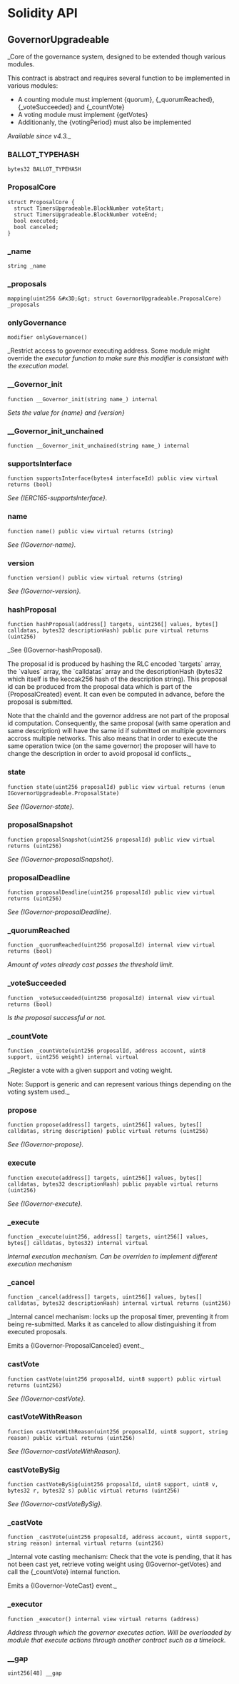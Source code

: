 # Solidity API

## GovernorUpgradeable

_Core of the governance system, designed to be extended though various modules.

This contract is abstract and requires several function to be implemented in various modules:

- A counting module must implement {quorum}, {_quorumReached}, {_voteSucceeded} and {_countVote}
- A voting module must implement {getVotes}
- Additionanly, the {votingPeriod} must also be implemented

_Available since v4.3.__

### BALLOT_TYPEHASH

```solidity
bytes32 BALLOT_TYPEHASH
```

### ProposalCore

```solidity
struct ProposalCore {
  struct TimersUpgradeable.BlockNumber voteStart;
  struct TimersUpgradeable.BlockNumber voteEnd;
  bool executed;
  bool canceled;
}
```

### _name

```solidity
string _name
```

### _proposals

```solidity
mapping(uint256 &#x3D;&gt; struct GovernorUpgradeable.ProposalCore) _proposals
```

### onlyGovernance

```solidity
modifier onlyGovernance()
```

_Restrict access to governor executing address. Some module might override the _executor function to make
sure this modifier is consistant with the execution model._

### __Governor_init

```solidity
function __Governor_init(string name_) internal
```

_Sets the value for {name} and {version}_

### __Governor_init_unchained

```solidity
function __Governor_init_unchained(string name_) internal
```

### supportsInterface

```solidity
function supportsInterface(bytes4 interfaceId) public view virtual returns (bool)
```

_See {IERC165-supportsInterface}._

### name

```solidity
function name() public view virtual returns (string)
```

_See {IGovernor-name}._

### version

```solidity
function version() public view virtual returns (string)
```

_See {IGovernor-version}._

### hashProposal

```solidity
function hashProposal(address[] targets, uint256[] values, bytes[] calldatas, bytes32 descriptionHash) public pure virtual returns (uint256)
```

_See {IGovernor-hashProposal}.

The proposal id is produced by hashing the RLC encoded &#x60;targets&#x60; array, the &#x60;values&#x60; array, the &#x60;calldatas&#x60; array
and the descriptionHash (bytes32 which itself is the keccak256 hash of the description string). This proposal id
can be produced from the proposal data which is part of the {ProposalCreated} event. It can even be computed in
advance, before the proposal is submitted.

Note that the chainId and the governor address are not part of the proposal id computation. Consequently, the
same proposal (with same operation and same description) will have the same id if submitted on multiple governors
accross multiple networks. This also means that in order to execute the same operation twice (on the same
governor) the proposer will have to change the description in order to avoid proposal id conflicts._

### state

```solidity
function state(uint256 proposalId) public view virtual returns (enum IGovernorUpgradeable.ProposalState)
```

_See {IGovernor-state}._

### proposalSnapshot

```solidity
function proposalSnapshot(uint256 proposalId) public view virtual returns (uint256)
```

_See {IGovernor-proposalSnapshot}._

### proposalDeadline

```solidity
function proposalDeadline(uint256 proposalId) public view virtual returns (uint256)
```

_See {IGovernor-proposalDeadline}._

### _quorumReached

```solidity
function _quorumReached(uint256 proposalId) internal view virtual returns (bool)
```

_Amount of votes already cast passes the threshold limit._

### _voteSucceeded

```solidity
function _voteSucceeded(uint256 proposalId) internal view virtual returns (bool)
```

_Is the proposal successful or not._

### _countVote

```solidity
function _countVote(uint256 proposalId, address account, uint8 support, uint256 weight) internal virtual
```

_Register a vote with a given support and voting weight.

Note: Support is generic and can represent various things depending on the voting system used._

### propose

```solidity
function propose(address[] targets, uint256[] values, bytes[] calldatas, string description) public virtual returns (uint256)
```

_See {IGovernor-propose}._

### execute

```solidity
function execute(address[] targets, uint256[] values, bytes[] calldatas, bytes32 descriptionHash) public payable virtual returns (uint256)
```

_See {IGovernor-execute}._

### _execute

```solidity
function _execute(uint256, address[] targets, uint256[] values, bytes[] calldatas, bytes32) internal virtual
```

_Internal execution mechanism. Can be overriden to implement different execution mechanism_

### _cancel

```solidity
function _cancel(address[] targets, uint256[] values, bytes[] calldatas, bytes32 descriptionHash) internal virtual returns (uint256)
```

_Internal cancel mechanism: locks up the proposal timer, preventing it from being re-submitted. Marks it as
canceled to allow distinguishing it from executed proposals.

Emits a {IGovernor-ProposalCanceled} event._

### castVote

```solidity
function castVote(uint256 proposalId, uint8 support) public virtual returns (uint256)
```

_See {IGovernor-castVote}._

### castVoteWithReason

```solidity
function castVoteWithReason(uint256 proposalId, uint8 support, string reason) public virtual returns (uint256)
```

_See {IGovernor-castVoteWithReason}._

### castVoteBySig

```solidity
function castVoteBySig(uint256 proposalId, uint8 support, uint8 v, bytes32 r, bytes32 s) public virtual returns (uint256)
```

_See {IGovernor-castVoteBySig}._

### _castVote

```solidity
function _castVote(uint256 proposalId, address account, uint8 support, string reason) internal virtual returns (uint256)
```

_Internal vote casting mechanism: Check that the vote is pending, that it has not been cast yet, retrieve
voting weight using {IGovernor-getVotes} and call the {_countVote} internal function.

Emits a {IGovernor-VoteCast} event._

### _executor

```solidity
function _executor() internal view virtual returns (address)
```

_Address through which the governor executes action. Will be overloaded by module that execute actions
through another contract such as a timelock._

### __gap

```solidity
uint256[48] __gap
```

